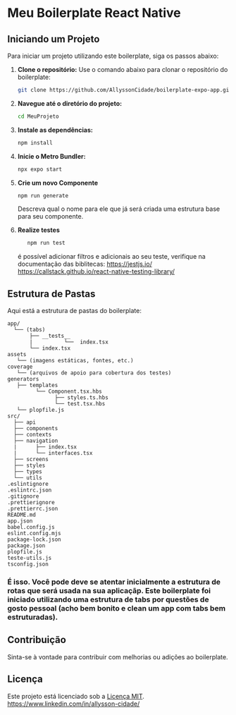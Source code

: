 
# Meu Boilerplate React Native

## Iniciando um Projeto

Para iniciar um projeto utilizando este boilerplate, siga os passos abaixo:

1. **Clone o repositório:**
   Use o comando abaixo para clonar o repositório do boilerplate:
   ```bash
   git clone https://github.com/AllyssonCidade/boilerplate-expo-app.git MeuProjeto
   ```

2. **Navegue até o diretório do projeto:**
   ```bash
   cd MeuProjeto
   ```

3. **Instale as dependências:**
   ```bash
   npm install
   ```

4. **Inicie o Metro Bundler:**
   ```bash
   npx expo start
   ```
5. **Crie um novo Componente**
    ```bash
   npm run generate
   ```

   Descreva qual o nome para ele que já será criada uma estrutura base para seu componente.

6. **Realize testes**
   ```bash
      npm run test
   ```
   é possível adicionar filtros e adicionais ao seu teste, verifique na documentação das biblitecas:
      https://jestjs.io/
      https://callstack.github.io/react-native-testing-library/

## Estrutura de Pastas

Aqui está a estrutura de pastas do boilerplate:

```
app/
  └── (tabs)
       ├── __tests__
       |          └──  index.tsx
       └── index.tsx
assets
   └── (imagens estáticas, fontes, etc.)
coverage
   └── (arquivos de apoio para cobertura dos testes)
generators
   ├── templates
         └── Component.tsx.hbs
               ├── styles.ts.hbs
               └── test.tsx.hbs
   └── plopfile.js
src/
  ├── api
  ├── components
  ├── contexts
  ├── navigation
  |      ├── index.tsx
  |      └── interfaces.tsx
  ├── screens
  ├── styles
  ├── types
  └── utils
.eslintignore
.eslintrc.json
.gitignore
.prettierignore
.prettierrc.json
README.md
app.json
babel.config.js
eslint.config.mjs
package-lock.json
package.json
plopfile.js
teste-utils.js
tsconfig.json
```


### É isso. Você pode deve se atentar inicialmente a estrutura de rotas que será usada na sua aplicaçãp. Este boilerplate foi iniciado utilizando uma estrutura de tabs por questões de gosto pessoal (acho bem bonito e clean um app com tabs bem estruturadas).


## Contribuição

Sinta-se à vontade para contribuir com melhorias ou adições ao boilerplate. 

## Licença

Este projeto está licenciado sob a [Licença MIT](LICENSE).
https://www.linkedin.com/in/allysson-cidade/
